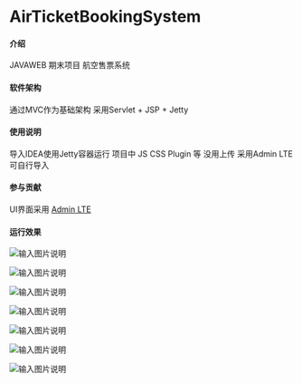 # AirTicketBookingSystem

#### 介绍
JAVAWEB 期末项目 航空售票系统

#### 软件架构
通过MVC作为基础架构
采用Servlet + JSP + Jetty

#### 使用说明
导入IDEA使用Jetty容器运行
项目中 JS CSS Plugin 等 没用上传 采用Admin LTE 可自行导入

#### 参与贡献
UI界面采用 [Admin LTE](https://adminlte.io/)

#### 运行效果


![输入图片说明](https://images.gitee.com/uploads/images/2020/0616/112134_ab57f3a7_3037222.png "屏幕截图.png")

![输入图片说明](https://images.gitee.com/uploads/images/2020/0616/112153_ddd566d8_3037222.png "屏幕截图.png")

![输入图片说明](https://images.gitee.com/uploads/images/2020/0616/112219_e01f6545_3037222.png "屏幕截图.png")

![输入图片说明](https://images.gitee.com/uploads/images/2020/0616/112235_2ed30e50_3037222.png "屏幕截图.png")

![输入图片说明](https://images.gitee.com/uploads/images/2020/0616/112245_ad4328e9_3037222.png "屏幕截图.png")

![输入图片说明](https://images.gitee.com/uploads/images/2020/0616/112256_4a17e63b_3037222.png "屏幕截图.png")

![输入图片说明](https://images.gitee.com/uploads/images/2020/0616/112305_93bf4ed3_3037222.png "屏幕截图.png")
